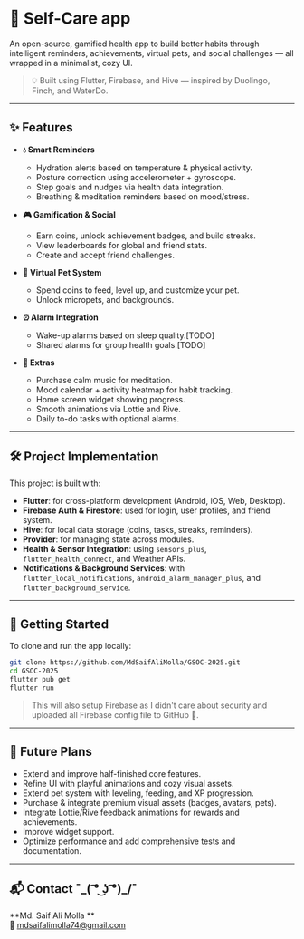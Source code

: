 
# 🌿 Self-Care app

An open-source, gamified health app to build better habits through intelligent reminders, achievements, virtual pets, and social challenges — all wrapped in a minimalist, cozy UI.  

> 💡 Built using Flutter, Firebase, and Hive — inspired by Duolingo, Finch, and WaterDo.

---

## ✨ Features

- **💧 Smart Reminders**
  - Hydration alerts based on temperature & physical activity.
  - Posture correction using accelerometer + gyroscope.
  - Step goals and nudges via health data integration.
  - Breathing & meditation reminders based on mood/stress.

- **🎮 Gamification & Social**
  - Earn coins, unlock achievement badges, and build streaks.
  - View leaderboards for global and friend stats.
  - Create and accept friend challenges.

- **🐾 Virtual Pet System**
  - Spend coins to feed, level up, and customize your pet.
  - Unlock micropets, and backgrounds.

- **⏰ Alarm Integration**
  - Wake-up alarms based on sleep quality.[TODO]
  - Shared alarms for group health goals.[TODO]

- **📱 Extras**
  - Purchase calm music for meditation.
  - Mood calendar + activity heatmap for habit tracking.
  - Home screen widget showing progress.
  - Smooth animations via Lottie and Rive.
  - Daily to-do tasks with optional alarms.

---

## 🛠️ Project Implementation

This project is built with:

- **Flutter**: for cross-platform development (Android, iOS, Web, Desktop).
- **Firebase Auth & Firestore**: used for login, user profiles, and friend system.
- **Hive**: for local data storage (coins, tasks, streaks, reminders).
- **Provider**: for managing state across modules.
- **Health & Sensor Integration**: using `sensors_plus`, `flutter_health_connect`, and Weather APIs.
- **Notifications & Background Services**: with `flutter_local_notifications`, `android_alarm_manager_plus`, and `flutter_background_service`.

<!-- **Key Directories:**
- `lib/screens/`: UI screens like Home, Challenge, MoodCalendar, and more.
- `lib/widgets/`: custom widgets like daily task card, streak badge, virtual pet view.
- `lib/providers/`: logic for water tracking, streaks, posture detection, task updates.
- `lib/game/`: early prototype for a tile-map based pet game (abandoned in favor of current cozy theme).
- `assets/`: includes Lottie animations, icons, and Rive files for enhanced UX. -->

---

## 🚀 Getting Started

To clone and run the app locally:

```bash
git clone https://github.com/MdSaifAliMolla/GSOC-2025.git
cd GSOC-2025
flutter pub get
flutter run
```
> This will also setup Firebase as I didn't care about security and uploaded all Firebase config file to GitHub 😤.
--- 

## 🔮 Future Plans

- Extend and improve half-finished core features.
- Refine UI with playful animations and cozy visual assets.
- Extend pet system with leveling, feeding, and XP progression.
- Purchase & integrate premium visual assets (badges, avatars, pets).
- Integrate Lottie/Rive feedback animations for rewards and achievements.
- Improve widget support.
- Optimize performance and add comprehensive tests and documentation.

---

## 📬 Contact  ¯\_( ͡° ͜ʖ ͡°)_/¯

**Md. Saif Ali Molla **  
📧 mdsaifalimolla74@gmail.com  
